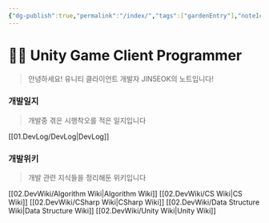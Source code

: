 ```yaml
---
{"dg-publish":true,"permalink":"/index/","tags":["gardenEntry"],"noteIcon":"","created":"2025-07-19T17:50:27.000+09:00","updated":"2025-07-20T03:28:01.000+09:00"}
---
```


# 👨‍💻 Unity Game Client Programmer

> 안녕하세요! 유니티 클라이언트 개발자 JIN5EOK의 노트입니다! 

### 개발일지

> 개발중 겪은 시행착오를 적은 일지입니다

[[01.DevLog/DevLog\|DevLog]]
### 개발위키

> 개발 관련 지식들을 정리해둔 위키입니다
 
[[02.DevWiki/Algorithm Wiki\|Algorithm Wiki]]
[[02.DevWiki/CS Wiki\|CS Wiki]]
[[02.DevWiki/CSharp Wiki\|CSharp Wiki]]
[[02.DevWiki/Data Structure Wiki\|Data Structure Wiki]]
[[02.DevWiki/Unity Wiki\|Unity Wiki]]
